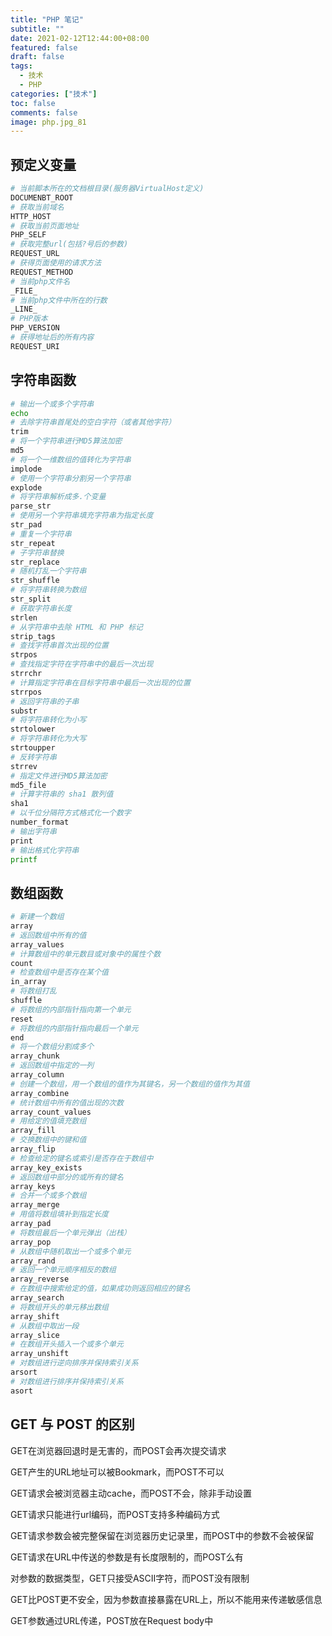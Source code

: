 ```yaml
---
title: "PHP 笔记"
subtitle: ""
date: 2021-02-12T12:44:00+08:00
featured: false
draft: false
tags:
  - 技术
  - PHP
categories: ["技术"]
toc: false
comments: false
image: php.jpg_81
---
```


## 预定义变量
```bash
# 当前脚本所在的文档根目录(服务器VirtualHost定义)
DOCUMENBT_ROOT
# 获取当前域名
HTTP_HOST
# 获取当前页面地址 
PHP_SELF
# 获取完整url(包括?号后的参数)
REQUEST_URL
# 获得页面使用的请求方法
REQUEST_METHOD
# 当前php文件名
_FILE_
# 当前php文件中所在的行数
_LINE_
# PHP版本
PHP_VERSION
# 获得地址后的所有内容
REQUEST_URI
```

## 字符串函数
```bash
# 输出一个或多个字符串
echo
# 去除字符串首尾处的空白字符（或者其他字符）
trim
# 将一个字符串进行MD5算法加密
md5
# 将一个一维数组的值转化为字符串
implode
# 使用一个字符串分割另一个字符串
explode
# 将字符串解析成多.个变量
parse_str
# 使用另一个字符串填充字符串为指定长度
str_pad
# 重复一个字符串
str_repeat
# 子字符串替换
str_replace
# 随机打乱一个字符串
str_shuffle
# 将字符串转换为数组
str_split
# 获取字符串长度
strlen
# 从字符串中去除 HTML 和 PHP 标记
strip_tags
# 查找字符串首次出现的位置
strpos
# 查找指定字符在字符串中的最后一次出现
strrchr
# 计算指定字符串在目标字符串中最后一次出现的位置
strrpos
# 返回字符串的子串
substr
# 将字符串转化为小写
strtolower
# 将字符串转化为大写
strtoupper
# 反转字符串
strrev
# 指定文件进行MD5算法加密
md5_file
# 计算字符串的 sha1 散列值
sha1
# 以千位分隔符方式格式化一个数字
number_format
# 输出字符串
print
# 输出格式化字符串
printf
```

## 数组函数
```bash
# 新建一个数组
array
# 返回数组中所有的值
array_values
# 计算数组中的单元数目或对象中的属性个数
count
# 检查数组中是否存在某个值
in_array
# 将数组打乱
shuffle
# 将数组的内部指针指向第一个单元
reset
# 将数组的内部指针指向最后一个单元
end
# 将一个数组分割成多个
array_chunk
# 返回数组中指定的一列
array_column
# 创建一个数组，用一个数组的值作为其键名，另一个数组的值作为其值
array_combine
# 统计数组中所有的值出现的次数
array_count_values
# 用给定的值填充数组
array_fill
# 交换数组中的键和值
array_flip
# 检查给定的键名或索引是否存在于数组中
array_key_exists
# 返回数组中部分的或所有的键名
array_keys
# 合并一个或多个数组
array_merge
# 用值将数组填补到指定长度
array_pad
# 将数组最后一个单元弹出（出栈）
array_pop
# 从数组中随机取出一个或多个单元
array_rand
# 返回一个单元顺序相反的数组
array_reverse
# 在数组中搜索给定的值，如果成功则返回相应的键名
array_search
# 将数组开头的单元移出数组
array_shift
# 从数组中取出一段
array_slice
# 在数组开头插入一个或多个单元
array_unshift
# 对数组进行逆向排序并保持索引关系
arsort
# 对数组进行排序并保持索引关系
asort
```

## GET 与 POST 的区别
GET在浏览器回退时是无害的，而POST会再次提交请求

GET产生的URL地址可以被Bookmark，而POST不可以

GET请求会被浏览器主动cache，而POST不会，除非手动设置

GET请求只能进行url编码，而POST支持多种编码方式

GET请求参数会被完整保留在浏览器历史记录里，而POST中的参数不会被保留

GET请求在URL中传送的参数是有长度限制的，而POST么有

对参数的数据类型，GET只接受ASCII字符，而POST没有限制

GET比POST更不安全，因为参数直接暴露在URL上，所以不能用来传递敏感信息

GET参数通过URL传递，POST放在Request body中